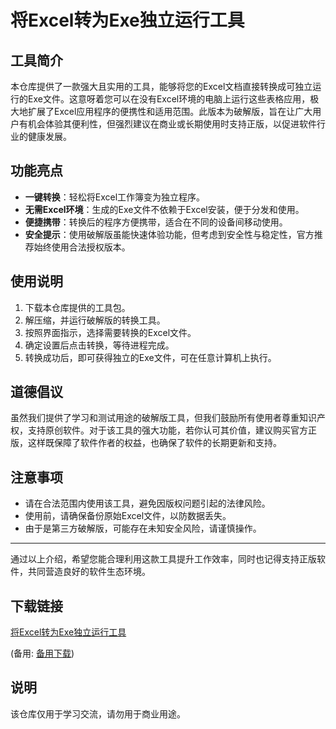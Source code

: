 # 将Excel转为Exe独立运行工具

## 工具简介
本仓库提供了一款强大且实用的工具，能够将您的Excel文档直接转换成可独立运行的Exe文件。这意呀着您可以在没有Excel环境的电脑上运行这些表格应用，极大地扩展了Excel应用程序的便携性和适用范围。此版本为破解版，旨在让广大用户有机会体验其便利性，但强烈建议在商业或长期使用时支持正版，以促进软件行业的健康发展。

## 功能亮点
- **一键转换**：轻松将Excel工作簿变为独立程序。
- **无需Excel环境**：生成的Exe文件不依赖于Excel安装，便于分发和使用。
- **便捷携带**：转换后的程序方便携带，适合在不同的设备间移动使用。
- **安全提示**：使用破解版虽能快速体验功能，但考虑到安全性与稳定性，官方推荐始终使用合法授权版本。

## 使用说明
1. 下载本仓库提供的工具包。
2. 解压缩，并运行破解版的转换工具。
3. 按照界面指示，选择需要转换的Excel文件。
4. 确定设置后点击转换，等待进程完成。
5. 转换成功后，即可获得独立的Exe文件，可在任意计算机上执行。

## 道德倡议
虽然我们提供了学习和测试用途的破解版工具，但我们鼓励所有使用者尊重知识产权，支持原创软件。对于该工具的强大功能，若你认可其价值，建议购买官方正版，这样既保障了软件作者的权益，也确保了软件的长期更新和支持。

## 注意事项
- 请在合法范围内使用该工具，避免因版权问题引起的法律风险。
- 使用前，请确保备份原始Excel文件，以防数据丢失。
- 由于是第三方破解版，可能存在未知安全风险，请谨慎操作。

---

通过以上介绍，希望您能合理利用这款工具提升工作效率，同时也记得支持正版软件，共同营造良好的软件生态环境。

## 下载链接
[将Excel转为Exe独立运行工具](https://pan.quark.cn/s/6d2af84c9512) 

(备用: [备用下载](https://pan.baidu.com/s/1fJ5vDtd1TC2pwHUZdj2tdQ?pwd=1234))

## 说明

该仓库仅用于学习交流，请勿用于商业用途。
